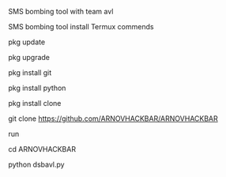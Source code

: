 SMS bombing tool with team avl


SMS bombing tool install Termux commends


pkg update 

pkg upgrade 

pkg install git 


pkg install python 


pkg install clone 


git clone https://github.com/ARNOVHACKBAR/ARNOVHACKBAR

run



cd ARNOVHACKBAR

python dsbavl.py
